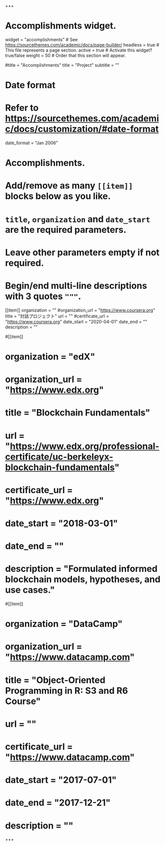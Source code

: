 +++
# Accomplishments widget.
widget = "accomplishments"  # See https://sourcethemes.com/academic/docs/page-builder/
headless = true  # This file represents a page section.
active = true  # Activate this widget? true/false
weight = 50  # Order that this section will appear.

#title = "Accomplish&shy;ments"
title = "Project"
subtitle = ""

# Date format
#   Refer to https://sourcethemes.com/academic/docs/customization/#date-format
date_format = "Jan 2006"

# Accomplishments.
#   Add/remove as many `[[item]]` blocks below as you like.
#   `title`, `organization` and `date_start` are the required parameters.
#   Leave other parameters empty if not required.
#   Begin/end multi-line descriptions with 3 quotes `"""`.

[[item]]
  organization = ""
  #organization_url = "https://www.coursera.org"
  title = "対話プロジェクト"
  url = ""
  #certificate_url = "https://www.coursera.org"
  date_start = "2020-04-01"
  date_end = ""
  description = ""

#[[item]]
#  organization = "edX"
#  organization_url = "https://www.edx.org"
#  title = "Blockchain Fundamentals"
#  url = "https://www.edx.org/professional-certificate/uc-berkeleyx-blockchain-fundamentals"
#  certificate_url = "https://www.edx.org"
#  date_start = "2018-03-01"
#  date_end = ""
#  description = "Formulated informed blockchain models, hypotheses, and use cases."
  
#[[item]]
#  organization = "DataCamp"
#  organization_url = "https://www.datacamp.com"
#  title = "Object-Oriented Programming in R: S3 and R6 Course"
#  url = ""
#  certificate_url = "https://www.datacamp.com"
#  date_start = "2017-07-01"
#  date_end = "2017-12-21"
#  description = ""

+++
